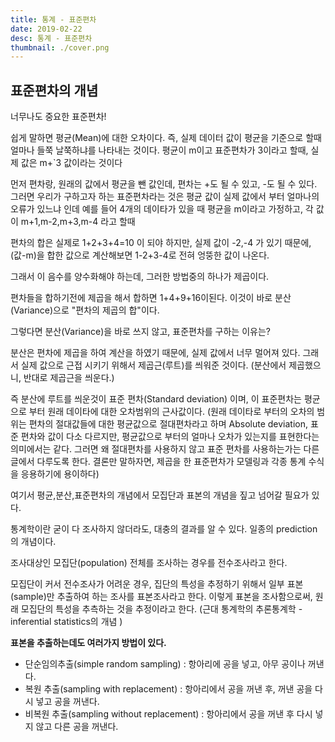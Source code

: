 ```yaml
---
title: 통계 - 표준편차
date: 2019-02-22
desc: 통계 - 표준편차
thumbnail: ./cover.png
---
```


## 표준편차의 개념

너무나도 중요한 표준편차!

쉽게 말하면 평균(Mean)에 대한 오차이다. 즉, 실제 데이터 값이 평균을 기준으로 할때 얼마나 들쭉 날쭉하냐를 나타내는 것이다. 평균이 m이고 표준편차가 3이라고 할때, 실제 값은 m+`3 값이라는 것이다

먼저 편차랑, 원래의 값에서 평균을 뺀 값인데, 편차는 +도 될 수 있고, -도 될 수 있다.
그러면 우리가 구하고자 하는 표준편차라는 것은 평균 값이 실제 값에서 부터 얼마나의 오류가 있느냐 인데
예를 들어 4개의 데이타가 있을 때 평균을 m이라고 가정하고, 각 값이 m+1,m-2,m+3,m-4 라고 할때

편차의 합은 실제로 1+2+3+4=10 이 되야 하지만, 실제 값이 -2,-4 가 있기 때문에, (값-m)을 합한 값으로 계산해보면 1-2+3-4로 전혀 엉뚱한 값이 나온다.

그래서 이 음수를 양수화해야 하는데, 그러한 방법중의 하나가 제곱이다.

편차들을 합하기전에 제곱을 해서 합하면 1+4+9+16이된다. 이것이 바로 분산(Variance)으로 "편차의 제곱의 합"이다.

그렇다면 분산(Variance)을 바로 쓰지 않고, 표준편차를 구하는 이유는?

분산은 편차에 제곱을 하여 계산을 하였기 때문에, 실제 값에서 너무 멀어져 있다. 그래서 실제 값으로 근접 시키기 위해서 제곱근(루트)를 씌워준 것이다. (분산에서 제곱했으니, 반대로 제곱근을 씌운다.)

즉 분산에 루트를 씌운것이 표준 편차(Standard deviation) 이며, 이 표준편차는 평균으로 부터 원래 데이타에 대한 오차범위의 근사값이다. (원래 데이타로 부터의 오차의 범위는 편차의 절대값들에 대한 평균값으로 절대편차라고 하며 Absolute deviation, 표준 편차와 값이 다소 다르지만, 평균값으로 부터의 얼마나 오차가 있는지를 표현한다는 의미에서는 같다. 그러면 왜 절대편차를 사용하지 않고 표준 편차를 사용하는가는 다른 글에서 다루도록 한다. 결론만 말하자면, 제곱을 한 표준편차가 모델링과 각종 통계 수식을 응용하기에 용이하다)

여기서 평균,분산,표준편차의 개념에서 모집단과 표본의 개념을 짚고 넘어갈 필요가 있다.

통계학이란 굳이 다 조사하지 않더라도, 대충의 결과를 알 수 있다. 일종의 prediction 의 개념이다.

조사대상인 모집단(population) 전체를 조사하는 경우를 전수조사라고 한다.

모집단이 커서 전수조사가 어려운 경우, 집단의 특성을 추정하기 위해서 일부 표본(sample)만 추출하여 하는 조사를 표본조사라고 한다. 이렇게 표본을 조사함으로써, 원래 모집단의 특성을 추측하는 것을 추정이라고 한다. (근대 통계학의 추론통계학 - inferential statistics의 개념 )

**표본을 추출하는데도 여러가지 방법이 있다.**

- 단순임의추출(simple random sampling) : 항아리에 공을 넣고, 아무 공이나 꺼낸다.
- 복원 추출(sampling with replacement) : 항아리에서 공을 꺼낸 후, 꺼낸 공을 다시 넣고 공을 꺼낸다.
- 비복원 추출(sampling without replacement) : 항아리에서 공을 꺼낸 후 다시 넣지 않고 다른 공을 꺼낸다.
